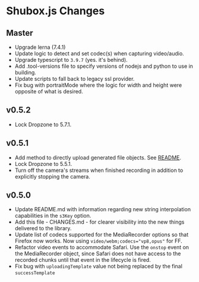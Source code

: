 Shubox.js Changes
=================

Master
------

* Upgrade lerna (7.4.1)
* Update logic to detect and set codec(s) when capturing video/audio.
* Upgrade typescript to `3.9.7` (yes. it's behind).
* Add .tool-versions file to specify versions of nodejs and python to use in building.
* Update scripts to fall back to legacy ssl provider.
* Fix bug with portraitMode where the logic for width and height were opposite of what is desired.

v0.5.2
------

* Lock Dropzone to 5.7.1.

v0.5.1
-------

* Add method to directly upload generated file objects. See [README](https://github.com/shuboxio/shubox.js#uploading-a-file-directly-from-javascript).
* Lock Dropzone to 5.5.1.
* Turn off the camera's streams when finished recording in addition to explicitly stopping the camera.

v0.5.0
------

* Update README.md with information regarding new string interpolation capabilities in the `s3Key` option.
* Add this file - CHANGES.md - for clearer visibility into the new things delivered to the library.
* Update list of codecs supported for the MediaRecorder options so that Firefox now works. Now using `video/webm;codecs="vp8,opus"` for FF.
* Refactor video events to accommodate Safari. Use the `onstop` event on the MediaRecorder object, since Safari does not have access to the recorded chunks until that event in the lifecycle is fired.
* Fix bug with `uploadingTemplate` value not being replaced by the final `successTemplate`
